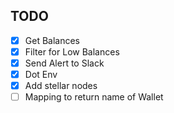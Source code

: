 

## TODO

- [x] Get Balances
- [x] Filter for Low Balances
- [x] Send Alert to Slack
- [x] Dot Env
- [x] Add stellar nodes
- [ ]  Mapping to return name of Wallet
